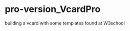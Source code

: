 # pro-version_VcardPro 
[link text itself]: https://loonyt.github.io/pro-version_VcardPro/
building a vcard with some templates found at W3school
